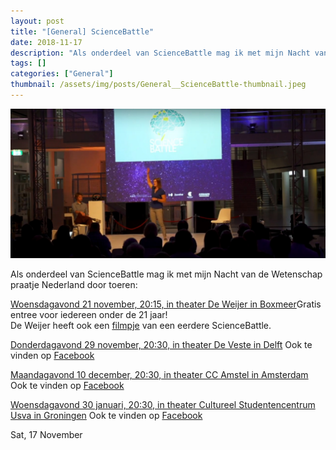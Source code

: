 ```yaml
---
layout: post
title: "[General] ScienceBattle"
date: 2018-11-17
description: "Als onderdeel van ScienceBattle mag ik met mijn Nacht van de Wetenschap praatje Nederland door toeren:Woensdagavond 21 november, 20:15, in theater De Weijer in BoxmeerGratis entree voor iedereen onder de 21 jaar! De Weijer heeft ook een filmpje van een eerdere ScienceBattle.Donderdagavond 29 november, 20:30, in theater De Veste in Delft Ook te vinden op FacebookMaandagavond 10 december, 20:30, in theater CC Amstel in Amsterdam Ook te vinden op FacebookWoensdagavond 30 januari, 20:30, in theater Cultureel Studentencentrum Usva in Groningen Ook te vinden op Facebook"
tags: []
categories: ["General"]
thumbnail: /assets/img/posts/General__ScienceBattle-thumbnail.jpeg
---
```

![](/assets/img/posts/General__ScienceBattle-0.jpeg)

Als onderdeel van ScienceBattle mag ik met mijn Nacht van de Wetenschap praatje Nederland door toeren:

[Woensdagavond 21 november, 20:15, in theater De Weijer in Boxmeer](https://www.deweijer.nl/agenda/21-11-2018/science-battle-rene-broeders-ea/)Gratis entree voor iedereen onder de 21 jaar!   
De Weijer heeft ook een [filmpje](http://sciencebattle.nl/index.php/event/sciencebattle-bij-de-weijer-in-boxmeer/) van een eerdere ScienceBattle.

[Donderdagavond 29 november, 20:30, in theater De Veste in Delft](https://www.theaterdeveste.nl/programma/6322/Diverse_wetenschappers/ScienceBattle/) Ook te vinden op [Facebook](https://www.facebook.com/events/183406969213759/)

[Maandagavond 10 december, 20:30, in theater CC Amstel in Amsterdam](https://ccamstel.nl/programma/sciencebattle/) Ook te vinden op [Facebook](https://www.facebook.com/events/355610451665962/?notif_t=event_description_mention&notif_id=1542363059448102)

[Woensdagavond 30 januari, 20:30, in theater Cultureel Studentencentrum Usva in Groningen](https://www.usva.nl/agenda/agenda/?tx_seminars_pi1%5BshowUid%5D=2918&fbclid=IwAR331WKEg4ruSJhrToxB80FxW2mqpkwXkAyp0631nXrinqtloG-n8G4wUwk) Ook te vinden op [Facebook](https://www.facebook.com/events/601005066982069/)

Sat, 17 November
